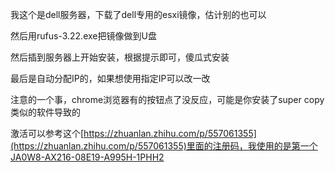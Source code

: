 我这个是dell服务器，下载了dell专用的esxi镜像，估计别的也可以

然后用rufus-3.22.exe把镜像做到U盘

然后插到服务器上开始安装，根据提示即可，傻瓜式安装

最后是自动分配IP的，如果想使用指定IP可以改一改

注意的一个事，chrome浏览器有的按钮点了没反应，可能是你安装了super copy类似的软件导致的

激活可以参考这个[https://zhuanlan.zhihu.com/p/557061355](https://zhuanlan.zhihu.com/p/557061355)里面的注册码，我使用的是第一个JA0W8-AX216-08E19-A995H-1PHH2
